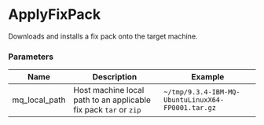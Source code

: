 # ApplyFixPack
Downloads and installs a fix pack onto the target machine.
### Parameters

| Name | Description | Example |
| --- | --- | --- |
| mq_local_path | Host machine local path to an applicable fix pack `tar` or `zip` | `~/tmp/9.3.4-IBM-MQ-UbuntuLinuxX64-FP0001.tar.gz` |
